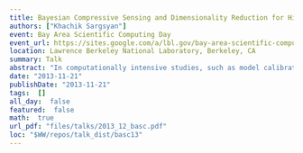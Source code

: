 ```yaml
---
title: Bayesian Compressive Sensing and Dimensionality Reduction for High-Dimensional Models
authors: ["Khachik Sargsyan"]
event: Bay Area Scientific Computing Day
event_url: https://sites.google.com/a/lbl.gov/bay-area-scientific-computing-day/
location: Lawrence Berkeley National Laboratory, Berkeley, CA
summary: Talk
abstract: "In computationally intensive studies, such as model calibration and<br>uncertainty quantification, surrogate models are usually employed instead of<br>full physical models. However, surrogate construction for high-dimensional<br>models is challenged in two major ways: a) obtaining sufficient number of<br>training model simulations becomes prohibitively expensive, and b)<br>non-adaptive surrogate basis selection rules lead to excessively large basis<br>sets. To alleviate these difficulties, select state-of-the-art tools are<br>ported from statistical learning to build efficient sparse surrogate<br>representations, with quantified uncertainty, for high-dimensional complex<br>models. Specifically, Bayesian compressive sensing techniques are enhanced by<br>iterative basis growth and weighted regularization. Application to an<br>80-dimensional climate land model shows promising results, leading to<br>efficient global sensitivity analysis and dimensionality reduction.<br>"
date: "2013-11-21"
publishDate: "2013-11-21"
tags:  []
all_day:  false
featured:  false
math:  true
url_pdf: "files/talks/2013_12_basc.pdf"
loc: "$WW/repos/talk_dist/basc13"
---
```


